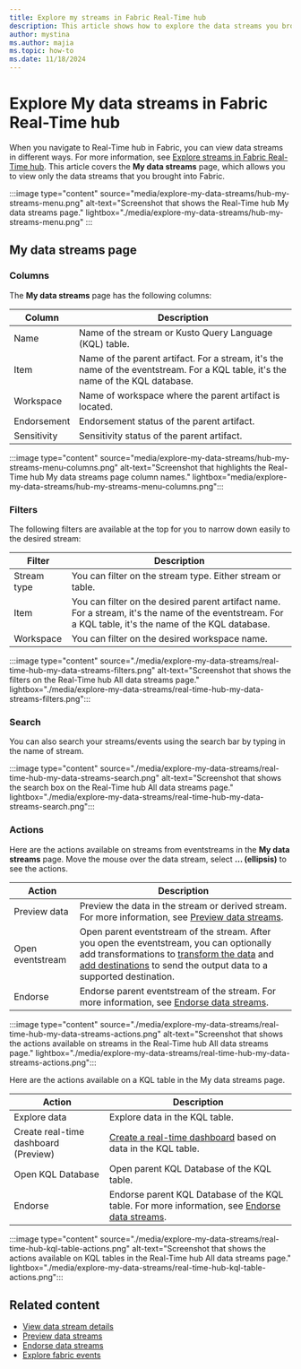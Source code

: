 ```yaml
---
title: Explore my streams in Fabric Real-Time hub
description: This article shows how to explore the data streams you brought into Fabric Real-Time hub. It provides details on My streams in the Real-Time hub user interface.
author: mystina
ms.author: majia
ms.topic: how-to
ms.date: 11/18/2024
---
```


# Explore My data streams in Fabric Real-Time hub

When you navigate to Real-Time hub in Fabric, you can view data streams in different ways. For more information, see [Explore streams in Fabric Real-Time hub](explore-data-streams.md). This article covers the **My data streams** page, which allows you to view only the data streams that you brought into Fabric.

:::image type="content" source="media/explore-my-data-streams/hub-my-streams-menu.png" alt-text="Screenshot that shows the Real-Time hub My data streams page." lightbox="./media/explore-my-data-streams/hub-my-streams-menu.png" :::

## My data streams page

### Columns

The **My data streams** page has the following columns:

| Column | Description |
| ------ | ----------- |
| Name | Name of the stream or Kusto Query Language (KQL) table. |
| Item | Name of the parent artifact. For a stream, it's the name of the eventstream. For a KQL table, it's the name of the KQL database. |
| Workspace | Name of workspace where the parent artifact is located. |
| Endorsement | Endorsement status of the parent artifact. |
| Sensitivity | Sensitivity status of the parent artifact. |

:::image type="content" source="media/explore-my-data-streams/hub-my-streams-menu-columns.png" alt-text="Screenshot that highlights the Real-Time hub My data streams page column names." lightbox="media/explore-my-data-streams/hub-my-streams-menu-columns.png":::

### Filters

The following filters are available at the top for you to narrow down easily to the desired stream:

| Filter | Description |
| ------ | --------- |
| Stream type | You can filter on the stream type. Either stream or table. |
| Item | You can filter on the desired parent artifact name. For a stream, it's the name of the eventstream. For a KQL table, it's the name of the KQL database. |
| Workspace | You can filter on the desired workspace name. |

:::image type="content" source="./media/explore-my-data-streams/real-time-hub-my-data-streams-filters.png" alt-text="Screenshot that shows the filters on the Real-Time hub All data streams page." lightbox="./media/explore-my-data-streams/real-time-hub-my-data-streams-filters.png":::

### Search

You can also search your streams/events using the search bar by typing in the name of stream.

:::image type="content" source="./media/explore-my-data-streams/real-time-hub-my-data-streams-search.png" alt-text="Screenshot that shows the search box on the Real-Time hub All data streams page." lightbox="./media/explore-my-data-streams/real-time-hub-my-data-streams-search.png":::

### Actions

Here are the actions available on streams from eventstreams in the **My data streams** page. Move the mouse over the data stream, select **... (ellipsis)** to see the actions.

| Action | Description |
| ------ | ----------- |
| Preview data | Preview the data in the stream or derived stream. For more information, see [Preview data streams](preview-data-streams.md). |
| Open eventstream | Open parent eventstream of the stream. After you open the eventstream, you can optionally add transformations to [transform the data](../real-time-intelligence/event-streams/route-events-based-on-content.md#supported-operations) and [add destinations](../real-time-intelligence/event-streams/add-manage-eventstream-destinations.md) to send the output data to a supported destination. |
| Endorse | Endorse parent eventstream of the stream. For more information, see [Endorse data streams](endorse-data-streams.md). |

:::image type="content" source="./media/explore-my-data-streams/real-time-hub-my-data-streams-actions.png" alt-text="Screenshot that shows the actions available on streams in the Real-Time hub All data streams page." lightbox="./media/explore-my-data-streams/real-time-hub-my-data-streams-actions.png":::

Here are the actions available on a KQL table in the My data streams page.

| Action | Description |
| ------ | ----------- |
| Explore data | Explore data in the KQL table. |
| Create real-time dashboard (Preview) |[Create a real-time dashboard](../real-time-intelligence/dashboard-real-time-create.md) based on data in the KQL table. |
| Open KQL Database | Open parent KQL Database of the KQL table. |
| Endorse | Endorse parent KQL Database of the KQL table. For more information, see [Endorse data streams](endorse-data-streams.md). |

:::image type="content" source="./media/explore-my-data-streams/real-time-hub-kql-table-actions.png" alt-text="Screenshot that shows the actions available on KQL tables in the Real-Time hub All data streams page." lightbox="./media/explore-my-data-streams/real-time-hub-kql-table-actions.png":::

## Related content

- [View data stream details](view-data-stream-details.md)
- [Preview data streams](preview-data-streams.md)
- [Endorse data streams](endorse-data-streams.md)
- [Explore fabric events](explore-fabric-events.md)
